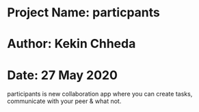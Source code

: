 # Project Name: particpants
# Author: Kekin Chheda
# Date: 27 May 2020

participants is new collaboration app where you can create tasks, communicate with your peer & what not. 